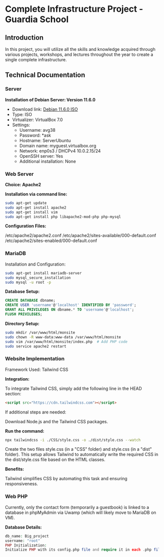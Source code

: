 # Complete Infrastructure Project - Guardia School

## Introduction

In this project, you will utilize all the skills and knowledge acquired through various projects, workshops, and lectures throughout the year to create a single complete infrastructure.

## Technical Documentation

### Server

**Installation of Debian Server: Version 11.6.0**
- Download link: [Debian 11.6.0 ISO](https://lecrabeinfo.net/telecharger/debian-11-64-bits)
- Type: ISO
- Virtualizer: VirtualBox 7.0
- Settings:
  - Username: avg38
  - Password: *ask
  - Hostname: ServerUbuntu
  - Domain name: myguest.virtualbox.org
  - Network: enp0s3 / DHCPv4 10.0.2.15/24
  - OpenSSH server: Yes
  - Additional installation: None

### Web Server

**Choice: Apache2**

**Installation via command line:**
```sh
sudo apt-get update
sudo apt-get install apache2
sudo apt-get install vim
sudo apt-get install php libapache2-mod-php php-mysql
```

**Configuration Files:**

/etc/apache2/apache2.conf
/etc/apache2/sites-available/000-default.conf
/etc/apache2/sites-enabled/000-default.conf

### MariaDB

Installation and Configuration:

```sh
sudo apt-get install mariadb-server
sudo mysql_secure_installation
sudo mysql -u root -p
```
**Database Setup:**

```sql
CREATE DATABASE dbname;
CREATE USER 'username'@'localhost' IDENTIFIED BY 'password';
GRANT ALL PRIVILEGES ON dbname.* TO 'username'@'localhost';
FLUSH PRIVILEGES;
```
**Directory Setup:**

```sh
sudo mkdir /var/www/html/monsite
sudo chown -R www-data:www-data /var/www/html/monsite
sudo vim /var/www/html/monsite/index.php  # Add PHP code
sudo service apache2 restart
```
### Website Implementation

Framework Used: Tailwind CSS

**Integration:**

To integrate Tailwind CSS, simply add the following line in the HEAD section:
```html
<script src="https://cdn.tailwindcss.com"></script>
```
If additional steps are needed:

Download Node.js and the Tailwind CSS packages.

**Run the command:**

```sh
npx tailwindcss -i ./CSS/style.css -o ./dist/style.css --watch
```
Create the two files style.css (in a "CSS" folder) and style.css (in a "dist" folder). This setup allows Tailwind to automatically write the required CSS in the dist/style.css file based on the HTML classes.

**Benefits:**

Tailwind simplifies CSS by automating this task and ensuring responsiveness.

### Web PHP

Currently, only the contact form (temporarily a guestbook) is linked to a database in phpMyAdmin via Uwamp (which will likely move to MariaDB on VM).

**Database Details:**

```php
db_name: Big_project
username: "root"
PHP Initialization:
Initialize PHP with its config.php file and require it in each .php file.
```

